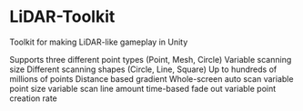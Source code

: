 # LiDAR-Toolkit
Toolkit for making LiDAR-like gameplay in Unity

Supports three different point types (Point, Mesh, Circle)
Variable scanning size
Different scanning shapes (Circle, Line, Square)
Up to hundreds of millions of points
Distance based gradient
Whole-screen auto scan
variable point size
variable scan line amount
time-based fade out
variable point creation rate
